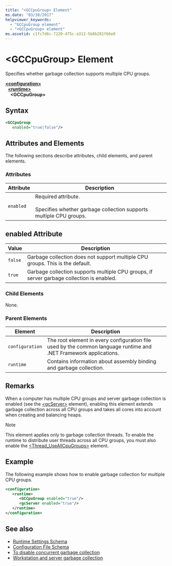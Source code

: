 ```yaml
---
title: "<GCCpuGroup> Element"
ms.date: "03/30/2017"
helpviewer_keywords:
  - "GCCpuGroup element"
  - "<GCCpuGroup> element"
ms.assetid: c1fc7d6c-7220-475c-a312-5b8b201f66e0
---
```

# \<GCCpuGroup> Element

Specifies whether garbage collection supports multiple CPU groups.

[**\<configuration>**](../configuration-element.md)\
&nbsp;&nbsp;[**\<runtime>**](runtime-element.md)\
&nbsp;&nbsp;&nbsp;&nbsp;**\<GCCpuGroup>**  

## Syntax

```xml
<GCCpuGroup
   enabled="true|false"/>
```

## Attributes and Elements

The following sections describe attributes, child elements, and parent elements.

### Attributes

|Attribute|Description|
|---------------|-----------------|
|`enabled`|Required attribute.<br /><br /> Specifies whether garbage collection supports multiple CPU groups.|

## enabled Attribute

|Value|Description|
|-----------|-----------------|
|`false`|Garbage collection does not support multiple CPU groups. This is the default.|
|`true`|Garbage collection supports multiple CPU groups, if server garbage collection is enabled.|

### Child Elements

None.

### Parent Elements

|Element|Description|
|-------------|-----------------|
|`configuration`|The root element in every configuration file used by the common language runtime and .NET Framework applications.|
|`runtime`|Contains information about assembly binding and garbage collection.|

## Remarks

When a computer has multiple CPU groups and server garbage collection is enabled (see the [\<gcServer>](gcserver-element.md) element), enabling this element extends garbage collection across all CPU groups and takes all cores into account when creating and balancing heaps.

> [!NOTE]
> This element applies only to garbage collection threads. To enable the runtime to distribute user threads across all CPU groups, you must also enable the [\<Thread_UseAllCpuGroups>](thread-useallcpugroups-element.md) element.

## Example

The following example shows how to enable garbage collection for multiple CPU groups.

```xml
<configuration>
   <runtime>
      <GCCpuGroup enabled="true"/>
      <gcServer enabled="true"/>
   </runtime>
</configuration>
```

## See also

- [Runtime Settings Schema](index.md)
- [Configuration File Schema](../index.md)
- [To disable concurrent garbage collection](gcconcurrent-element.md#to-disable-background-garbage-collection)
- [Workstation and server garbage collection](../../../../standard/garbage-collection/fundamentals.md#workstation-and-server-garbage-collection)
